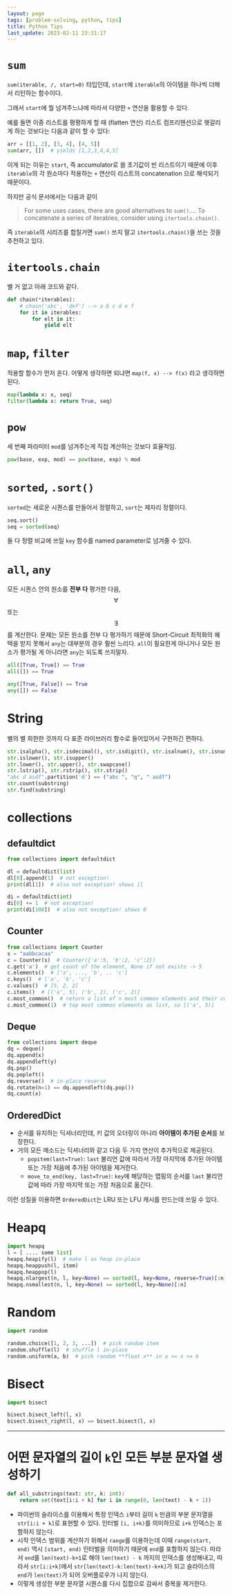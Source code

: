 ```yaml
---
layout: page
tags: [problem-solving, python, tips]
title: Python Tips
last_update: 2023-02-11 23:31:17
---
```


# `sum`

 `sum(iterable, /, start=0)` 타입인데, `start`에 `iterable`의 아이템을 하나씩
 더해서 리턴하는 함수이다.

 그래서 `start`에 뭘 넘겨주느냐에 따라서 다양한 `+` 연산을 활용할 수 있다.

 예를 들면 이중 리스트를 평평하게 할 때 (flatten 연산) 리스트 컴프리헨션으로
 헷갈리게 하는 것보다는 다음과 같이 할 수 있다:

```python
arr = [[1, 2], [3, 4], [4, 5]]
sum(arr, [])  # yields [1,2,3,4,4,5]
```

 이게 되는 이유는 `start`, 즉 accumulator로 쓸 초기값이 빈 리스트이기 때문에
 이후 `iterable`의 각 원소마다 적용하는 `+` 연산이 리스트의 concatenation 으로
 해석되기 때문이다.

 하지만 공식 문서에서는 다음과 같이

> For some uses cases, there are good alternatives to `sum()`.... To concatenate
> a series of iterables, consider using `itertools.chain()`.

 즉 `iterable`의 시리즈를 합칠거면 `sum()` 쓰지 말고 `itertools.chain()`을
 쓰는 것을 추천하고 있다.

# `itertools.chain`

 별 거 없고 아래 코드와 같다.

```python
def chain(*iterables):
    # chain('abc', 'def') --> a b c d e f
    for it in iterables:
        for elt in it:
            yield elt
```

# `map`, `filter`
 적용할 함수가 먼저 온다. 어떻게 생각하면 되냐면 `map(f, x) --> f(x)`
 라고 생각하면 된다.

```python
map(lambda x: x, seq)
filter(lambda x: return True, seq)
```

# `pow`
 세 번째 파라미터 `mod`를 넘겨주는게 직접 계산하는 것보다 효율적임.

```python
pow(base, exp, mod) == pow(base, exp) % mod
```

# `sorted`, `.sort()`
 `sorted`는 새로운 시퀀스를 만들어서 정렬하고, `sort`는 제자리
 정렬이다.

```python
seq.sort()
seq = sorted(seq)
```

 둘 다 정렬 비교에 쓰일 `key` 함수를 named parameter로 넘겨줄 수 있다.

# `all`, `any`
 모든 시퀀스 안의 원소를 **전부 다** 평가한 다음, $$ \forall $$ 또는
 $$ \exists $$ 를 계산한다. 문제는 모든 원소를 전부 다 평가하기 때문에
 Short-Circuit 최적화의 혜택을 받지 못해서 `any`는 대부분의 경우 훨씬
 느리다. `all`이 필요한게 아니거나 모든 원소가 평가될 게 아니라면
 `any`는 되도록 쓰지말자.

```python
all([True, True]) == True
all([]) == True

any([True, False]) == True
any([]) == False
```

# String
 별의 별 희한한 것까지 다 표준 라이브러리 함수로 들어있어서 구현하긴 편하다.

```python
str.isalpha(), str.isdecimal(), str.isdigit(), str.isalnum(), str.isnumeric()
str.islower(), str.isupper()
str.lower(), str.upper(), str.swapcase()
str.lstrip(), str.rstrip(), str.strip()
"abc d asdf".partition('d') == ("abc ", "q", " asdf")
str.count(substring)
str.find(substring)
```

# collections

## defaultdict

```python
from collections import defaultdict

dl = defaultdict(list)
dl[0].append(1)  # not exception!
print(dl[1])  # also not exception! shows []

di = defaultdict(int)
di[0] += 1  # not exception!
print(di[100])  # also not exception! shows 0
```

## Counter

```python
from collections import Counter
s = "aabbcacaa"
c = Counter(s)  # Counter({'a':5, 'b':2, 'c':2})
c.get('a')  # get count of the element, None if not exists -> 5
c.elements()  # ['a', ..., 'b', .. 'c']
c.keys()  # ['a', 'b', 'c']
c.values()  # [5, 2, 2]
c.items()  # [('a', 5), ('b', 2), ('c', 2)]
c.most_common()  # return a list of n most common elements and their counts
c.most_common(1)  # top most common elements as list, so [('a', 5)]
```

## Deque

```python
from collections import deque
dq = deque()
dq.append(x)
dq.appendleft(y)
dq.pop()
dq.popleft()
dq.reverse()  # in-place reverse
dq.rotate(n=1) == dq.appendleft(dq.pop())
dq.count(x)
```

## OrderedDict

 * 순서를 유지하는 딕셔너리인데, 키 값의 오더링이 아니라 **아이템이 추가된
   순서**를 보장한다.
 * 거의 모든 메소드는 딕셔너리와 같고 다음 두 가지 연산이 추가적으로 제공된다.
   * `popitem(last=True)`: `last` 불리언 값에 따라서 가장 마지막에 추가된 아이템
     또는 가장 처음에 추가된 아이템을 제거한다.
   * `move_to_end(key, last=True)`: `key`에 해당하는 맵핑의 순서를 `last` 불리언
     값에 따라 가장 마지막 또는 가장 처음으로 옮긴다.

 이런 성질을 이용하면 `OrderedDict`는 LRU 또는 LFU 캐시를 만드는데 쓰일 수 있다.

# Heapq

```python
import heapq
l = [ .... some list]
heapq.heapify(l)  # make l as heap in-place
heapq.heappush(l, item)
heapq.heappop(l)
heapq.nlargest(n, l, key=None) == sorted(l, key=None, reverse=True)[:n]
heapq.nsmallest(n, l, key=None) == sorted(l, key=None)[:n]
```

# Random

```python
import random

random.choice([1, 2, 3, ...])  # pick random item
random.shuffle(l)  # shuffle l in-place
random.uniform(a, b)  # pick random **float x** in a <= x <= b
```

# Bisect

```python
import bisect

bisect.bisect_left(l, x)
bisect.bisect_right(l, x) == bisect.bisect(l, x)
```

---

# 어떤 문자열의 길이 `k`인 모든 부분 문자열 생성하기

``` python
def all_substrings(text: str, k: int):
    return set(text[i:i + k] for i in range(0, len(text) - k + 1))
```

 - 파이썬의 슬라이스를 이용해서 특정 인덱스 `i`부터 길이 `k` 만큼의
   부분 문자열을 `str[i:i + k]`로 표현할 수 있다. 인터벌 `[i, i+k)`를
   의미하므로 `i+k` 인덱스는 포함하지 않는다.
 - 시작 인덱스 범위를 계산하기 위해서 `range`를 이용하는데 이때
   `range(start, end)` 역시 `[start, end)` 인터벌을 의미하기 때문에
   `end`를 포함하지 않는다. 따라서 `end`를 `len(text)-k+1`로 해야
   `len(text) - k` 까지의 인덱스를 생성해내고, 따라서 `str[i:i+k]`에서
   `str[len(text)-k:len(text)-k+k]`가 되고 슬라이스의 `end`가
   `len(text)`가 되어 오버플로우가 나지 않는다.
 - 이렇게 생성한 부분 문자열 시퀀스를 다시 집합으로 감싸서 중복을
   제거한다.

